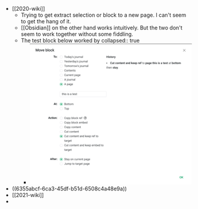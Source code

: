 - [[2020-wiki]]
	- Trying to get extract selection or block to a new page. I can't seem to get the hang of it.
	- [[Obsidian]] on the other hand works intuitively. But the two don't seem to work together without some fiddling.
	- The test block below worked by
	  collapsed:: true
		- ![image.png](../assets/image_1666560156049_0.png)
- ((6355abcf-6ca3-45df-b51d-6508c4a48e9a))
- [[2021-wiki]]
-